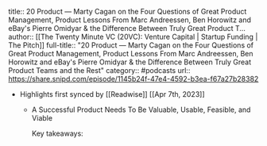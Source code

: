 title:: 20 Product —  Marty Cagan on the Four Questions of Great Product Management, Product Lessons From Marc Andreessen, Ben Horowitz and eBay's Pierre Omidyar & the Difference Between Truly Great Product T...
author:: [[The Twenty Minute VC (20VC): Venture Capital | Startup Funding | The Pitch]]
full-title:: "20 Product —  Marty Cagan on the Four Questions of Great Product Management, Product Lessons From Marc Andreessen, Ben Horowitz and eBay's Pierre Omidyar & the Difference Between Truly Great Product Teams and the Rest"
category:: #podcasts
url:: https://share.snipd.com/episode/1145b24f-47e4-4592-b3ea-f67a27b28382

- Highlights first synced by [[Readwise]] [[Apr 7th, 2023]]
	- A Successful Product Needs To Be Valuable, Usable, Feasible, and Viable
	  
	  Key takeaways: